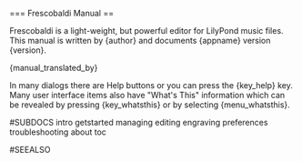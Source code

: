 === Frescobaldi Manual ==

Frescobaldi is a light-weight, but powerful editor for LilyPond music files.
This manual is written by {author} and documents {appname} version {version}.

{manual_translated_by}

In many dialogs there are Help buttons or you can press the {key_help} key.
Many user interface items also have "What's This" information which can be
revealed by pressing {key_whatsthis} or by selecting {menu_whatsthis}.


#SUBDOCS
intro
getstarted
managing
editing
engraving
preferences
troubleshooting
about
toc

#SEEALSO
